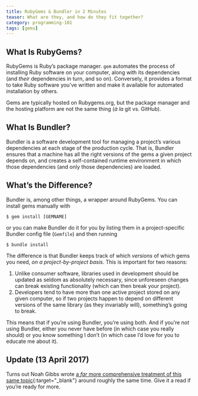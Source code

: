 ```yaml
---
title: RubyGems & Bundler in 2 Minutes
teaser: What are they, and how do they fit together?
category: programming-101
tags: [gems]
---
```


What Is RubyGems?
-----------------

RubyGems is Ruby’s package manager. `gem` automates the process of installing Ruby software on your computer, along with its dependencies (and _their_ dependencies in turn, and so on). Conversely, it provides a format to take Ruby software you’ve written and make it available for automated installation by others.

Gems are typically hosted on Rubygems.org, but the package manager and the hosting platform are not the same thing (<i lang="fr" class="foreign">à la</i> git vs. GitHub).

What Is Bundler?
----------------

Bundler is a software development tool for managing a project’s various dependencies at each stage of the production cycle. That is, Bundler ensures that a machine has all the right versions of the gems a given project depends on, and creates a self-contained runtime environment in which those dependencies (and only those dependencies) are loaded.

What’s the Difference?
----------------------

Bundler is, among other things, a wrapper around RubyGems. You can install gems manually with

    $ gem install [GEMNAME]

or you can make Bundler do it for you by listing them in a project-specific Bundler config file (`Gemfile`) and then running
    
    $ bundle install

The difference is that Bundler keeps track of which _versions_ of which gems you need, _on a project-by-project basis_. This is important for two reasons:

1. Unlike consumer software, libraries used in development should be updated as seldom as absolutely necessary, since unforeseen changes can break existing functionality (which can then break your project).
2. Developers tend to have more than one active project stored on any given computer, so if two projects happen to depend on different versions of the same library (as they invariably will), something’s going to break.  

This means that if you’re using Bundler, you’re using both. And if you’re _not_ using Bundler, either you never have before (in which case you really should) or you know something I don’t (in which case I’d love for you to educate me about it).

Update (13 April 2017)
----------------------

Turns out Noah Gibbs wrote [a _far_ more comprehensive treatment of this same topic][gibbs]{:target="_blank"} around roughly the same time. Give it a read if you’re ready for more.

[gibbs]: https://appfolio-engineering.squarespace.com/appfolio-engineering/2017/2/27/ruby-rubygems-and-bundler
